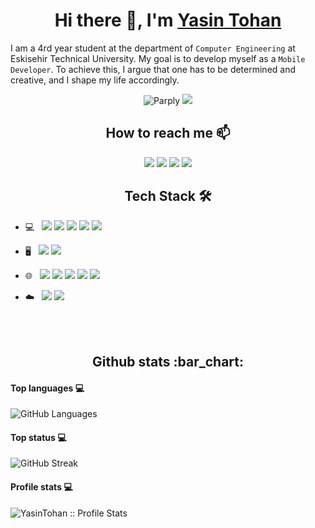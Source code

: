 
<h1 align="center">Hi there 👋, I'm <a href="https://github.com/yasintohan/">Yasin Tohan</a></h1>

<p align="center">
  
I am a 4rd year student at the department of ``Computer Engineering`` at Eskisehir Technical University. My goal is to develop myself as a ``Mobile Developer``. To achieve this, I argue that one has to be determined and creative, and I shape my life accordingly.

</p>

<p align="center">
  <img src="https://komarev.com/ghpvc/?username=yasintohan" alt="Parply" />
    <a href="https://github.com/yasintohan/"><img src="https://img.shields.io/github/followers/yasintohan?style=flat-square?color=%234CC61E&label=GitHub%20Followers%20"/></a>
</p>

<h2 align="center">How to reach me 📫</h2>

<p align="center">
  <a href="mailto:yasintohann@gmail.com"><img src="https://img.shields.io/badge/e‑mail-D14836.svg?style=for-the-badge&logo=GMail&logoColor=white"/></a>
  <a href="https://www.instagram.com/yasintohan/"><img src="https://img.shields.io/badge/instagram-E4405F.svg?style=for-the-badge&logo=instagram&logoColor=white"/></a>
  <a href="http://tohandesign.com/"><img src="https://img.shields.io/badge/Web%20Site-9146FF.svg?style=for-the-badge&logo=google-chrome&logoColor=white"/></a>
  <a href="https://www.linkedin.com/in/yasintohan/"><img src="https://img.shields.io/badge/linkedin-0077B5.svg?style=for-the-badge&logo=linkedin&logoColor=white"/></a>
</p>


<h2 align="center">Tech Stack 🛠</h2>


- 💻 &nbsp; <img src="http://img.shields.io/badge/-Java-F89820?style=flat&logo=java&logoColor=white"> <img src="https://img.shields.io/badge/-C%23-659ad2?style=flat&logo=c%2B%2B&logoColor=ffffff"> <img src="https://img.shields.io/badge/-Kotlin-7c6fe1?style=flat&logo=kotlin&logoColor=white"> <img src="https://img.shields.io/badge/Android-3DDC84?style=flat&logo=Android&logoColor=white&labelColor=3DDC84"> <img src="https://img.shields.io/badge/Flutter-02569B?style=flat&logo=Flutter&logoColor=white&labelColor=02569B"> 

- 🖥️ &nbsp; <img src="https://img.shields.io/badge/Android%20Studio-4285F4?style=flat&logo=Android%20Studio&logoColor=white&labelColor=4285F4"> <img src="https://img.shields.io/badge/Visual%20Studio%20Code-007ACC?style=flat&logo=Visual%20Studio%20Code&logoColor=white&labelColor=007ACC">

- 🌐 &nbsp; <img src = "https://img.shields.io/badge/-HTML5-E34F26?style=flat&logo=html5&logoColor=white"> <img src = "https://img.shields.io/badge/-CSS3-1572B6?style=flat&logo=css3&logoColor=white"> <img src="https://img.shields.io/badge/-Bootstrap-563D7C?style=flat&logo=bootstrap&logoColor=white"> <img src="https://img.shields.io/badge/-Php-5A0FC8?style=flat&logo=php&logoColor=white"> <img src="https://img.shields.io/badge/-WordPress-blue?style=flat&logo=wordpress&logoColor=white">

- :cloud: &nbsp; <img src="https://img.shields.io/badge/-MySQL-F29111?style=flat&logo=mysql&logoColor=FFFFFF"> <img src="https://img.shields.io/badge/-Firebase-FFA611?style=flat&logo=firebase&logoColor=FFFFFF">

<br>
<br>



<h2 align="center">Github stats :bar_chart:</h2>

<h4>Top languages 💻</h4>

![GitHub Languages](https://github-readme-stats.vercel.app/api/top-langs/?username=yasintohan&hide=assembly,pawn,hack&langs_count=15&layout=compact)

<h4>Top status 💻</h4>

![GitHub Streak](https://github-readme-streak-stats.herokuapp.com/?user=yasintohan)




<h4>Profile stats 💻</h4>

<img src="https://github-readme-stats.vercel.app/api?username=yasintohan&show_icons=true" alt="YasinTohan :: Profile Stats" />


<!--
**yasintohan/yasintohan** is a ✨ _special_ ✨ repository because its `README.md` (this file) appears on your GitHub profile.

Here are some ideas to get you started:

- 🔭 I’m currently working on ...
- 🌱 I’m currently learning ...
- 👯 I’m looking to collaborate on ...
- 🤔 I’m looking for help with ...
- 💬 Ask me about ...
- 📫 How to reach me: ...
- 😄 Pronouns: ...
- ⚡ Fun fact: ...
💻
-->
